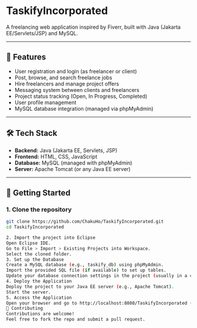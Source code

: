 # TaskifyIncorporated

A freelancing web application inspired by Fiverr, built with Java (Jakarta EE/Servlets/JSP) and MySQL.

---

## 🚀 Features

- User registration and login (as freelancer or client)
- Post, browse, and search freelance jobs
- Hire freelancers and manage project offers
- Messaging system between clients and freelancers
- Project status tracking (Open, In Progress, Completed)
- User profile management
- MySQL database integration (managed via phpMyAdmin)

---

## 🛠️ Tech Stack

- **Backend:** Java (Jakarta EE, Servlets, JSP)
- **Frontend:** HTML, CSS, JavaScript
- **Database:** MySQL (managed with phpMyAdmin)
- **Server:** Apache Tomcat (or any Java EE server)

---

## 🏁 Getting Started

### 1. Clone the repository

```bash
git clone https://github.com/ChakuHo/TaskifyIncorporated.git
cd TaskifyIncorporated

2. Import the project into Eclipse
Open Eclipse IDE.
Go to File > Import > Existing Projects into Workspace.
Select the cloned folder.
3. Set up the Database
Create a MySQL database (e.g., taskify_db) using phpMyAdmin.
Import the provided SQL file (if available) to set up tables.
Update your database connection settings in the project (usually in a config file or in the Java code).
4. Deploy the Application
Deploy the project to your Java EE server (e.g., Apache Tomcat).
Start the server.
5. Access the Application
Open your browser and go to http://localhost:8080/TaskifyIncorporated (or your server’s address).
🤝 Contributing
Contributions are welcome!
Feel free to fork the repo and submit a pull request.
